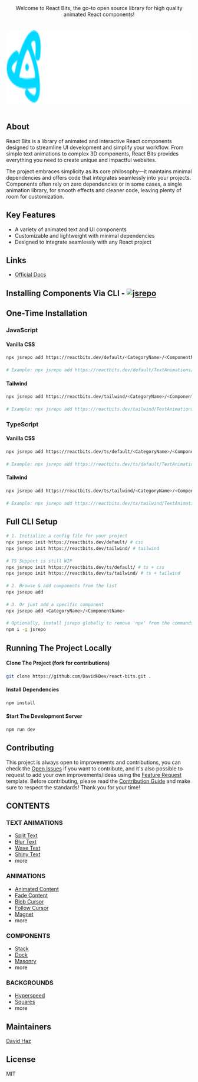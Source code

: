 <div align="center">
Welcome to React Bits, the go-to open source library for high quality animated React components!
</div>

<div align="center">
	<br>
	<br>
	<img src="./src/assets/logos/reactbits-logo.svg" alt="react-bits logo" height="200">
	<br>
	<br>
</div>

## About

React Bits is a library of animated and interactive React components designed to streamline UI development and simplify your workflow. From simple text animations to complex 3D components, React Bits provides everything you need to create unique and impactful websites.

The project embraces simplicity as its core philosophy—it maintains minimal dependencies and offers code that integrates seamlessly into your projects. Components often rely on zero dependencies or in some cases, a single animation library, for smooth effects and cleaner code, leaving plenty of room for customization.

## Key Features
- A variety of animated text and UI components
- Customizable and lightweight with minimal dependencies
- Designed to integrate seamlessly with any React project

## Links
* [Official Docs](https://reactbits.dev/)

## Installing Components Via CLI - <a href="https://jsrepo.dev"><img src="https://jsrepo.dev/badges/jsrepo.svg" width="50" alt="jsrepo"></a>



## One-Time Installation

### JavaScript

#### Vanilla CSS
```bash
npx jsrepo add https://reactbits.dev/default/<CategoryName>/<ComponentName>

# Example: npx jsrepo add https://reactbits.dev/default/TextAnimations/SplitText
```

#### Tailwind
```bash
npx jsrepo add https://reactbits.dev/tailwind/<CategoryName>/<ComponentName>

# Example: npx jsrepo add https://reactbits.dev/tailwind/TextAnimations/SplitText
```

### TypeScript

#### Vanilla CSS
```bash
npx jsrepo add https://reactbits.dev/ts/default/<CategoryName>/<ComponentName>

# Example: npx jsrepo add https://reactbits.dev/ts/default/TextAnimations/SplitText
```

#### Tailwind
```bash
npx jsrepo add https://reactbits.dev/ts/tailwind/<CategoryName>/<ComponentName>

# Example: npx jsrepo add https://reactbits.dev/ts/tailwind/TextAnimations/SplitText
```

## Full CLI Setup
```bash
# 1. Initialize a config file for your project
npx jsrepo init https://reactbits.dev/default/ # css
npx jsrepo init https://reactbits.dev/tailwind/ # tailwind

# TS Support is still WIP
npx jsrepo init https://reactbits.dev/ts/default/ # ts + css
npx jsrepo init https://reactbits.dev/ts/tailwind/ # ts + tailwind

# 2. Browse & add components from the list
npx jsrepo add

# 3. Or just add a specific component
npx jsrepo add <CategoryName>/<ComponentName>

# Optionally, install jsrepo globally to remove 'npx' from the commands
npm i -g jsrepo
```

## Running The Project Locally

#### Clone The Project (fork for contributions)

```sh
git clone https://github.com/DavidHDev/react-bits.git .
```

#### Install Dependencies

```sh
npm install
```

#### Start The Development Server

```sh
npm run dev
```

## Contributing

This project is always open to improvements and contributions, you can check the [Open Issues](https://github.com/DavidHDev/react-bits/issues) if you want to contribute, and it's also possible to request to add your own improvements/ideas using the [Feature Request](https://github.com/DavidHDev/react-bits/issues/new/choose) template. Before contributing, please read the [Contribution Guide](https://github.com/DavidHDev/react-bits/blob/main/CONTRIBUTING.MD) and make sure to respect the standards! Thank you for your time!

## CONTENTS

### TEXT ANIMATIONS

- [Split Text](https://www.reactbits.dev/text-animations/split-text)
- [Blur Text](https://www.reactbits.dev/text-animations/blur-text)
- [Wave Text](https://www.reactbits.dev/text-animations/wave-text)
- [Shiny Text](https://www.reactbits.dev/text-animations/shiny-text)
- more

### ANIMATIONS

- [Animated Content](https://www.reactbits.dev/animations/animated-content)
- [Fade Content](https://www.reactbits.dev/animations/fade-content)
- [Blob Cursor](https://www.reactbits.dev/animations/blob-cursor)
- [Follow Cursor](https://www.reactbits.dev/animations/follow-cursor)
- [Magnet](https://www.reactbits.dev/animations/magnet)
- more

### COMPONENTS

- [Stack](https://www.reactbits.dev/components/stack)
- [Dock](https://www.reactbits.dev/components/dock)
- [Masonry](https://www.reactbits.dev/components/masonry)
- more

### BACKGROUNDS

- [Hyperspeed](https://www.reactbits.dev/backgrounds/hyperspeed)
- [Squares](https://www.reactbits.dev/backgrounds/squares)
- more

## Maintainers

[David Haz](https://github.com/DavidHDev)

## License

MIT
